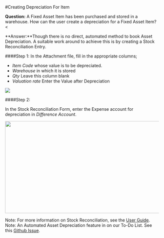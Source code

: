 #Creating Depreciation For Item

**Question:** A Fixed Asset Item has been purchased and stored in a warehouse. How can the user create a depreciation for a Fixed Asset Item?<

**Answer:**Though there is no direct, automated method to book Asset Depreciation. A suitable work around to achieve this is by creating a Stock Reconciliation Entry.

####Step 1: In the Attachment file, fill in the appropriate columns;

- _Item Code_ whose value is to be depreciated.
- _Warehouse_ in which it is stored
- _Qty_ Leave this column blank
- _Valuation rate_ Enter the Value after Depreciation

<img src="{{docs_base_path}}/assets/img/articles/kb_deprec_csv.png"><br>


####Step 2: 

In the Stock Reconciliation Form, enter the Expense account for depreciation in <i>Difference Account</i>.</p>
<img src="{{docs_base_path}}/assets/img/articles/kb_deprec_form.png" height="302" width="652">

<div class="well">Note: For more information on Stock Reconciliation, see the <a href="https://erpnext.com/user-guide/setting-up/stock-reconciliation-for-non-serialized-item" target="_blank">User Guide</a>.</div>

<div class="well"> Note: An Automated Asset Depreciation feature in on our To-Do List. See this <a href="https://github.com/frappe/erpnext/issues/191" target="_blank">Github Issue</a>.</div>